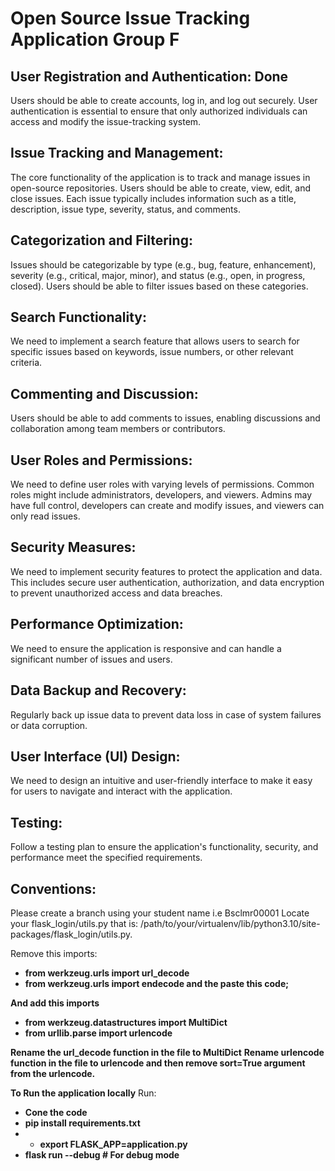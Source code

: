 # Open Source Issue Tracking Application Group F
    
## User Registration and Authentication: Done 
Users should be able to create accounts, log in, and log out securely. User authentication is essential to ensure that only authorized individuals can access and modify the issue-tracking system.

## Issue Tracking and Management: 
The core functionality of the application is to track and manage issues in open-source repositories. Users should be able to create, view, edit, and close issues. Each issue typically includes information such as a title, description, issue type, severity, status, and comments.

## Categorization and Filtering: 
Issues should be categorizable by type (e.g., bug, feature, enhancement), severity (e.g., critical, major, minor), and status (e.g., open, in progress, closed). Users should be able to filter issues based on these categories.

## Search Functionality: 
We need to implement a search feature that allows users to search for specific issues based on keywords, issue numbers, or other relevant criteria.

## Commenting and Discussion: 
Users should be able to add comments to issues, enabling discussions and collaboration among team members or contributors.

## User Roles and Permissions: 
We need to define user roles with varying levels of permissions. Common roles might include administrators, developers, and viewers. Admins may have full control, developers can create and modify issues, and viewers can only read issues.

## Security Measures:     
We need to implement security features to protect the application and data. This includes secure user authentication, authorization, and data encryption to prevent unauthorized access and data breaches.

##  Performance Optimization: 
We need to ensure the application is responsive and can handle a significant number of issues and users.

## Data Backup and Recovery: 
Regularly back up issue data to prevent data loss in case of system failures or data corruption.

##  User Interface (UI) Design: 
We need to design an intuitive and user-friendly interface to make it easy for users to navigate and interact with the application.

## Testing: 
Follow a testing plan to ensure the application's functionality, security, and performance meet the specified requirements.

## Conventions: 
Please create a branch using your student name i.e Bsclmr00001
Locate your flask_login/utils.py that is:
/path/to/your/virtualenv/lib/python3.10/site-packages/flask_login/utils.py.

Remove this imports: 
* **from werkzeug.urls import url_decode**
* **from werkzeug.urls import endecode and the paste this code;**

**And add this imports** 
* **from werkzeug.datastructures import MultiDict**
* **from urllib.parse import urlencode**

**Rename the url_decode function in the file to MultiDict**
**Rename urlencode function in the file to urlencode and then remove sort=True argument from the urlencode.**

**To Run the application locally**
Run: 
* **Cone the code**
* **pip install requirements.txt**
* * **export FLASK_APP=application.py**
* **flask run --debug # For debug mode**
